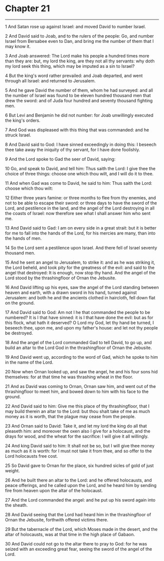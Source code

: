 # Chapter 21

***

1 And Satan rose up against Israel: and moved David to number Israel.

2 And David said to Joab, and to the rulers of the people: Go, and number Israel from Bersabee even to Dan, and bring me the number of them that I may know it.

3 And Joab answered: The Lord make his people a hundred times more than they are: but, my lord the king, are they not all thy servants: why doth my lord seek this thing, which may be imputed as a sin to Israel?

4 But the king's word rather prevailed: and Joab departed, and went through all Israel: and returned to Jerusalem.

5 And he gave David the number of them, whom he had surveyed: and all the number of Israel was found to be eleven hundred thousand men that drew the sword: and of Juda four hundred and seventy thousand fighting men.

6 But Levi and Benjamin he did not number: for Joab unwillingly executed the king's orders.

7 And God was displeased with this thing that was commanded: and he struck Israel.

8 And David said to God: I have sinned exceedingly in doing this: I beseech thee take away the iniquity of thy servant, for I have done foolishly.

9 And the Lord spoke to Gad the seer of David, saying:

10 Go, and speak to David, and tell him: Thus saith the Lord: I give thee the choice of three things: choose one which thou wilt, and I will do it to thee.

11 And when Gad was come to David, he said to him: Thus saith the Lord: choose which thou wilt:

12 Either three years famine: or three months to flee from thy enemies, and not to be able to escape their sword: or three days to have the sword of the Lord, and pestilence in the land, and the angel of the Lord destroying in all the coasts of Israel: now therefore see what I shall answer him who sent me.

13 And David said to Gad: I am on every side in a great strait: but it is better for me to fall into the hands of the Lord, for his mercies are many, than into the hands of men.

14 So the Lord sent a pestilence upon Israel. And there fell of Israel seventy thousand men.

15 And he sent an angel to Jerusalem, to strike it: and as he was striking it, the Lord beheld, and took pity for the greatness of the evil: and said to the angel that destroyed: It is enough, now stop thy hand. And the angel of the Lord stood by the thrashingfloor of Ornan the Jebusite.

16 And David lifting up his eyes, saw the angel of the Lord standing between heaven and earth, with a drawn sword in his hand, turned against Jerusalem: and both he and the ancients clothed in haircloth, fell down flat on the ground.

17 And David said to God: Am not I he that commanded the people to be numbered? It is I that have sinned: it is I that have done the evil: but as for this flock, what hath it deserved? O Lord my God, let thy hand be turned, I beseech thee, upon me, and upon my father's house: and let not thy people be destroyed.

18 And the angel of the Lord commanded Gad to tell David, to go up, and build an altar to the Lord God in the thrashingfloor of Ornan the Jebusite.

19 And David went up, according to the word of Gad, which he spoke to him in the name of the Lord.

20 Now when Ornan looked up, and saw the angel, he and his four sons hid themselves: for at that time he was thrashing wheat in the floor.

21 And as David was coming to Ornan, Ornan saw him, and went out of the thrashingfloor to meet him, and bowed down to him with his face to the ground.

22 And David said to him: Give me this place of thy thrashingfloor, that I may build therein an altar to the Lord: but thou shalt take of me as much money as it is worth, that the plague may cease from the people.

23 And Ornan said to David: Take it, and let my lord the king do all that pleaseth him: and moreover the oxen also I give for a holocaust, and the drays for wood, and the wheat for the sacrifice: I will give it all willingly.

24 And king David said to him: It shall not be so, but I will give thee money as much as it is worth: for I must not take it from thee, and so offer to the Lord holocausts free cost.

25 So David gave to Ornan for the place, six hundred sicles of gold of just weight.

26 And he built there an altar to the Lord: and he offered holocausts, and peace offerings, and he called upon the Lord, and he heard him by sending fire from heaven upon the altar of the holocaust.

27 And the Lord commanded the angel: and he put up his sword again into the sheath.

28 And David seeing that the Lord had heard him in the thrashingfloor of Ornan the Jebusite, forthwith offered victims there.

29 But the tabernacle of the Lord, which Moses made in the desert, and the altar of holocausts, was at that time in the high place of Gabaon.

30 And David could not go to the altar there to pray to God: for he was seized with an exceeding great fear, seeing the sword of the angel of the Lord.

